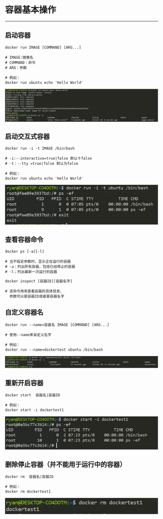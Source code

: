 # 容器基本操作

---

## 启动容器

``` shell
docker run IMAGE [COMMAND] [ARG...]

# IMAGE:镜像名
# COMMAND：命令
# ARG：参数

# 例如：
docker run ubuntu echo 'Hello World'
```

![1](./images/2.png)

## 启动交互式容器

``` shell
docker run -i -t IMAGE /bin/bash

# -i:--interactive=true|false 默认十false
# -t：--tty =true|false 默认为false

# 例如：
docker run ubuntu echo 'Hello World'
```

![1](./images/1.png)

## 查看容器命令

``` shell
docker ps [-a][-l]

# 当不指定参数时，显示正在运行的容器
# -a：列出所有容器，包括已经停止的容器
# -l；列出最新一次运行的容器
```

``` shell
docker inspect [容器ID][容器名字]

# 该命令用来查看容器的具体信息，
  参数可以是容器ID或者是容器名字

```

## 自定义容器名

``` shell
docker run --name=容器名 IMAGE [COMMAND] [ARG...]

# 使用--name来自定义名字

# 例如：
docker run --name=dockertest ubuntu /bin/bash
```

![1](./images/3.png)

## 重新开启容器

``` shell
docker start  容器名|容器ID

# 例如：
docker start -i dockertest1
```

![1](./images/4.png)

## 删除停止容器（并不能用于运行中的容器）

``` shell
docker rm  容器名|容器ID

# 例如：
docker rm dockertest1
```

![1](./images/5.png)